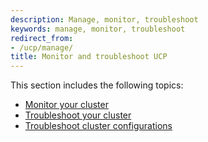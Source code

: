 ```yaml
---
description: Manage, monitor, troubleshoot
keywords: manage, monitor, troubleshoot
redirect_from:
- /ucp/manage/
title: Monitor and troubleshoot UCP
---
```


This section includes the following topics:

* [Monitor your cluster](monitor-ucp.md)
* [Troubleshoot your cluster](troubleshoot-ucp.md)
* [Troubleshoot cluster configurations](troubleshoot-configurations.md)